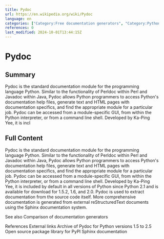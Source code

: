 ```yaml
---
title: Pydoc
url: https://en.wikipedia.org/wiki/Pydoc
language: en
categories: ["Category:Free documentation generators", "Category:Python (programming language) development tools"]
references: 0
last_modified: 2024-10-01T13:44:15Z
---
```


# Pydoc

## Summary

Pydoc is the standard documentation module for the programming language Python. Similar to the functionality of Perldoc within Perl and Javadoc within Java, Pydoc allows Python programmers to access Python's documentation help files, generate text and HTML pages with documentation specifics, and find the appropriate module for a particular job. 
Pydoc can be accessed from a module-specific GUI, from within the Python interpreter, or from a command line shell.
Developed by Ka-Ping Yee, it is incl

## Full Content

Pydoc is the standard documentation module for the programming language Python. Similar to the functionality of Perldoc within Perl and Javadoc within Java, Pydoc allows Python programmers to access Python's documentation help files, generate text and HTML pages with documentation specifics, and find the appropriate module for a particular job. 
Pydoc can be accessed from a module-specific GUI, from within the Python interpreter, or from a command line shell.
Developed by Ka-Ping Yee, it is included by default in all versions of Python since Python 2.1 and is available for download for 1.5.2, 1.6, and 2.0. 
Pydoc is used to extract documentation from the source code itself. More comprehensive documentation is generated from external reStructuredText documents using the Sphinx documentation system.

See also
Comparison of documentation generators

References
External links
Archive of Pydoc for Python versions 1.5 to 2.5
Open source package library for PyPI
Sphinx documentation
